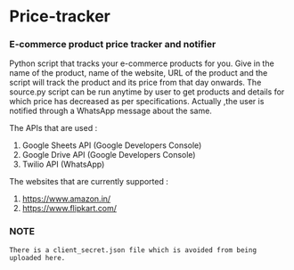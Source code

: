 # Price-tracker
### E-commerce product price tracker and notifier
Python script that tracks your e-commerce products for you. Give in the name of the product, name of the website, URL of the product
and the script will track the product and its price from that day onwards.
The source.py script can be run anytime by user to get products and details for which price has decreased as per specifications.
Actually ,the user is notified through a WhatsApp message about the same.

The APIs that are used :

1) Google Sheets API (Google Developers Console)
2) Google Drive API (Google Developers Console)
3) Twilio API (WhatsApp)

The websites that are currently supported :

1) https://www.amazon.in/
2) https://www.flipkart.com/



### NOTE
    There is a client_secret.json file which is avoided from being uploaded here.
    
